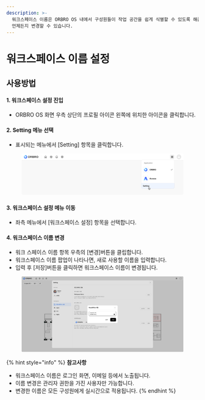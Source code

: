 ```yaml
---
description: >-
  워크스페이스 이름은 ORBRO OS 내에서 구성원들이 작업 공간을 쉽게 식별할 수 있도록 해줍니다. 이 이름은 관리자 권한을 가진 사용자가
  언제든지 변경할 수 있습니다.
---
```


# 워크스페이스 이름 설정

## 사용방법

#### **1. 워크스페이스 설정 진입**

* ORBRO OS 화면 우측 상단의 프로필 아이콘 왼쪽에 위치한 아이콘을 클릭합니다.

#### **2. Setting 메뉴 선택**

* 표시되는 메뉴에서 \[Setting] 항목을 클릭합니다.

<figure><img src="../../.gitbook/assets/t6 (1).png" alt=""><figcaption></figcaption></figure>

#### **3. 워크스페이스 설정 메뉴 이동**

* 좌측 메뉴에서 \[워크스페이스 설정] 항목을 선택합니다.&#x20;

#### **4. 워크스페이스 이름 변경**

* 워크 스페이스 이름 항목 우측의 \[변경]버튼을 클립합니다.&#x20;
* 워크스페이스 이름 팝업이 나타나면, 새로 사용할 이름을 입력합니다.&#x20;
* 입력 후 \[저장]버튼을 클릭하면 워크스페이스 이름이 변경됩니다.&#x20;

<figure><img src="../../.gitbook/assets/setting workspace - 2.png" alt=""><figcaption></figcaption></figure>

{% hint style="info" %}
**참고사항**

* 워크스페이스 이름은 로그인 화면,  이메일 등에서 노출됩니다.
* 이름 변경은 관리자 권한을 가진 사용자만 가능합니다.
* 변경한 이름은 모든 구성원에게 실시간으로 적용됩니다.
{% endhint %}

